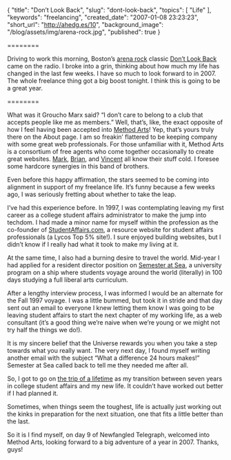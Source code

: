 {
  "title": "Don’t Look Back",
  "slug": "dont-look-back",
  "topics": [
    "Life"
  ],
  "keywords": "freelancing",
  "created_date": "2007-01-08 23:23:23",
  "short_url": "http://ahedg.es/10",
  "background_image": "/blog/assets/img/arena-rock.jpg",
  "published": true
}

========

Driving to work this morning, Boston’s [arena rock](http://en.wikipedia.org/wiki/Arena_rock) classic [Don’t Look Back](http://phobos.apple.com/WebObjects/MZStore.woa/wa/viewAlbum?playlistId=15959587&s=143441&i=62434129) came on the radio. I broke into a grin, thinking about how much my life has changed in the last few weeks. I have so much to look forward to in 2007. The whole freelance thing got a big boost tonight. I think this is going to be a great year.

========

What was it Groucho Marx said? “I don’t care to belong to a club that accepts people like me as members.” Well, that’s, like, the exact opposite of how I feel having been accepted into [Method Arts](http://www.methodarts.com/site/about/)! Yep, that’s yours truly there on the About page. I am so freakin’ flattered to be keeping company with some great web professionals. For those unfamiliar with it, Method Arts is a consortium of free agents who come together occasionally to create great websites. [Mark](http://markbixby.com/), [Brian](http://begoodnotbad.com/), and [Vincent](http://vincentthome.com/) all know their stuff cold. I foresee some hardcore synergies in this band of brothers.

Even before this happy affirmation, the stars seemed to be coming into alignment in support of my freelance life. It’s funny because a few weeks ago, I was seriously fretting about whether to take the leap.

I’ve had this experience before. In 1997, I was contemplating leaving my first career as a college student affairs administrator to make the jump into techdom. I had made a minor name for myself within the profession as the co-founder of [StudentAffairs.com](http://studentaffairs.com/), a resource website for student affairs professionals (a Lycos Top 5% site!). I sure enjoyed building websites, but I didn’t know if I really had what it took to make my living at it.

At the same time, I also had a burning desire to travel the world. Mid-year I had applied for a resident director position on [Semester at Sea](http://semesteratsea.com/), a university program on a ship where students voyage around the world (literally) in 100 days studying a full liberal arts curriculum.

After a lengthy interview process, I was informed I would be an alternate for the Fall 1997 voyage. I was a little bummed, but took it in stride and that day sent out an email to everyone I knew letting them know I was going to be leaving student affairs to start the next chapter of my working life, as a web consultant (it’s a good thing we’re naive when we’re young or we might not try half the things we do!).

It is my sincere belief that the Universe rewards you when you take a step towards what you really want. The very next day, I found myself writing another email with the subject “What a difference 24 hours makes!” Semester at Sea called back to tell me they needed me after all.

So, I got to go on [the trip of a lifetime](https://andrew.hedges.name/sas/) as my transition between seven years in college student affairs and my new life. It couldn’t have worked out better if I had planned it.

Sometimes, when things seem the toughest, life is actually just working out the kinks in preparation for the next situation, one that fits a little better than the last.

So it is I find myself, on day 9 of Newfangled Telegraph, welcomed into Method Arts, looking forward to a big adventure of a year in 2007. Thanks, guys!
